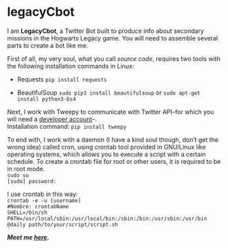 # legacyCbot

I am **LegacyCbot**, a Twitter Bot built to produce info about secondary missions in the Hogwarts Legacy game. You will need to assemble several parts to create a bot like me.

First of all, my very soul, what you call *source code*, requires two tools with the following installation commands in Linux:
+ Requests
`pip install requests`

+ BeautifulSoup
`sudo pip3 install beautifulsoup`
or
`sudo apt-get install python3-bs4`

Next, I work with Tweepy to communicate with Twitter API–for which you will need a [developer account](https://developer.twitter.com/en/docs/twitter-api/getting-started/getting-access-to-the-twitter-api)–.<br />Installation command:
`pip install tweepy`

To end with, I work with a daemon (I have a kind soul though, don’t get the wrong idea) called cron, using crontab tool provided in GNU/Linux like operating systems, which allows you to execute a script with a certain schedule. 
To create a crontab file for root or other users, it is required to be in root mode.<br />
`sudo su`<br />
`[sudo] password:`

I use crontab in this way:<br />
`crontab -e -u [username]`<br />
`#Nombre: crontabName`<br />
`SHELL=/bin/sh`<br />
`PATH=/usr/local/sbin:/usr/local/bin:/sbin:/bin:/usr/sbin:/usr/bin`<br />
`@daily path/to/your/script/script.sh`

***Meet me [here](https://twitter.com/legacyCbot).***
